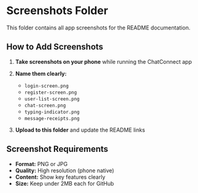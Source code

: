 # Screenshots Folder

This folder contains all app screenshots for the README documentation.

## How to Add Screenshots

1. **Take screenshots on your phone** while running the ChatConnect app
2. **Name them clearly:**
   - `login-screen.png`
   - `register-screen.png`
   - `user-list-screen.png`
   - `chat-screen.png`
   - `typing-indicator.png`
   - `message-receipts.png`

3. **Upload to this folder** and update the README links

## Screenshot Requirements

- **Format:** PNG or JPG
- **Quality:** High resolution (phone native)
- **Content:** Show key features clearly
- **Size:** Keep under 2MB each for GitHub
